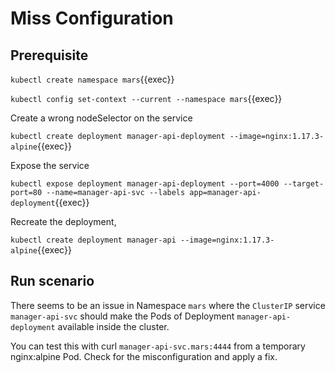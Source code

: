 # Miss Configuration

## Prerequisite

`kubectl create namespace mars`{{exec}}

`kubectl config set-context --current --namespace mars`{{exec}}

Create a wrong nodeSelector on the service

`kubectl create deployment manager-api-deployment --image=nginx:1.17.3-alpine`{{exec}}

Expose the service

`kubectl expose deployment manager-api-deployment --port=4000 --target-port=80 --name=manager-api-svc --labels app=manager-api-deployment`{{exec}}

Recreate the deployment, 

`kubectl create deployment manager-api --image=nginx:1.17.3-alpine`{{exec}}

## Run scenario

There seems to be an issue in Namespace `mars` where the `ClusterIP` service `manager-api-svc` should make the Pods of Deployment `manager-api-deployment` available inside the cluster.

You can test this with curl `manager-api-svc.mars:4444` from a temporary nginx:alpine Pod. Check for the misconfiguration and apply a fix.

